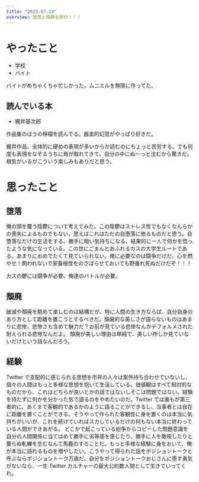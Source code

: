 ```yaml
---
title: "2023-07-14"
overview: 堕落と頽廃を排せ！！！
---
```


# やったこと

- 学校
- バイト

バイトがめちゃくちゃ忙しかった。ムニエルを無限に作ってた。

## 読んでいる本

- 梶井基次郎

作品集のほうの檸檬を読んでる。器楽的幻覚がやっぱり好きだ。

梶井作品、全体的に硬めの表現が多いからか読むのにちょっと苦労する。でも何度も表現をなぞるうちに角が取れてきて、自分の中にぬーっと沈むから驚きだ。根気がいるがこういう楽しみもありだと思う。

# 思ったこと

## 堕落

俺の頭を覆う陰鬱について考えてみた。この陰鬱はストレス性でもなくなんらかの喪失によるものでもない。思えばこれはただの自堕落に依るものだと思う。自堕落なだけの生活をする、勝手に暗い気持ちになる、結果的に一人で何かを悟ったような気になっている。この世にごまんとあふれるカスの大学生ルートである。あまりにおめでたくて見ていられない。俺に必要なのは闘争だけだ。心を燃やせ！飼われないで家畜根性をのさばらせておいても野垂れ死ぬだけだぞ！！！

カスの鬱には闘争が必要、俺達のバトルが必要。

## 頽廃

破滅や頽廃を眺めて楽しむのは結構だが、特に人間の生き方ならば、自分自身のあり方として距離を置こうとするべきだ。頽廃的な美しさが語らないものはあまりに悲惨。悲惨さも含めて魅力だ？お前が見ている悲惨なんかデフォルメされた耐えられる悲惨なんだよ。
頽廃が美しい理由は単純で、美しい所しか見ていないだけという話なんだろう。

## 経験

Twitter で支配的に感じられる思想を市井の人々は案外持ち合わせていないし、個々の人間はもっと多様な思想を抱いて生活している。価値観はすべて相対的なものだから、これはどちらが良いとかの話ではないしそこは問題ではない。経験を持たずに何かを分かった気で語るのをやめたいのだ。Twitter では誰もが第三者的に、あくまで客観的であるかのように語ることができるし、当事者とは自在に距離を置くことができる。そうやって作られた客観性に身を置くのは本当に気持ちがいいが、これを続けていればスカしているだけの何もない本当に終わっている人間ができあがる。
どこかで起こっている紛争からコピーした問題意識を自分の人間関係に当てはめて勝手に劣等感を感じたり、勝手に人を敵視したりと要らぬ軋轢を生むなんて馬鹿のすることだ。もっと多様な経験に身をおいて、俺が本当に語れるものを増やしたい。こうやって得られた話をポジショントークと呼ぶならポジショントーク万歳だ。自分をポジショントークおじさんに堕す勇気がないなら、一生 Twitter カルチャーの最大公約数人間として生きていってくれ。
